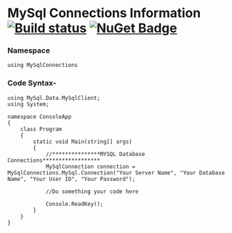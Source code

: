 # MySql Connections Information [![Build status](https://ci.appveyor.com/api/projects/status/67ubhtmijuhyhq6q?svg=true)](https://ci.appveyor.com/project/eshohag/MySqlConnect) [![NuGet Badge](https://buildstats.info/nuget/MySqlConnect)](https://www.nuget.org/packages/MySqlConnect)

### Namespace
    using MySqlConnections
    
### Code Syntax-
    using MySql.Data.MySqlClient;
    using System;

    namespace ConsoleApp
    {
        class Program
        {
            static void Main(string[] args)
            {
                //***************MYSQL Database Connections******************
                MySqlConnection connection = MySqlConnections.MySql.Connection("Your Server Name", "Your Database Name", "Your User ID", "Your Password");

                //Do something your code here

                Console.ReadKey();
            }
        }
    }

